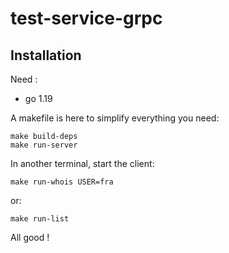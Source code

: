 # test-service-grpc

## Installation 

Need :
- go 1.19

A makefile is here to simplify everything you need: 

```
make build-deps
make run-server
```

In another terminal, start the client: 

```
make run-whois USER=fra
```

or: 

```
make run-list
```

All good ! 
